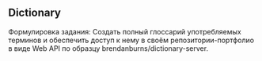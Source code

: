 ## Dictionary

Формулировка задания: Создать полный глоссарий употребляемых терминов и обеспечить доступ к нему в своём репозитории-портфолио в виде Web API по образцу brendanburns/dictionary-server.

